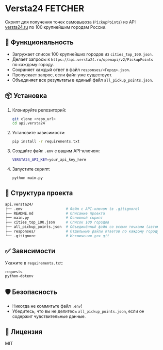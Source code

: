 # Versta24 FETCHER

Скрипт для получения точек самовывоза (`PickupPoints`) из API [versta24.ru](https://api.versta24.ru) по 100 крупнейшим городам России.

## 🔧 Функциональность

- Загружает список 100 крупнейших городов из `cities_top_100.json`.
- Делает запросы к `https://api.versta24.ru/openapi/v2/PickupPoints` по каждому городу.
- Сохраняет каждый ответ в файл `responses/<Город>.json`.
- Пропускает запрос, если файл уже существует.
- Объединяет все результаты в единый файл `all_pickup_points.json`.

## 📦 Установка

1. Клонируйте репозиторий:

    ```bash
    git clone <repo_url>
    cd api.versta24
    ```

2. Установите зависимости:

    ```bash
    pip install -r requirements.txt
    ```

3. Создайте файл `.env` с вашим API-ключом:

    ```bash
    VERSTA24_API_KEY=your_api_key_here
    ```

4. Запустите скрипт:

    ```bash
    python main.py
    ```

## 📁 Структура проекта

```bash
api.versta24/
├── .env                    # Файл с API-ключом (в .gitignore)
├── README.md               # Описание проекта
├── main.py                 # Основной скрипт
├── cities_top_100.json     # Список 100 городов
├── all_pickup_points.json  # Объединённый файл со всеми точками (автоматически создаётся)
├── responses/              # Отдельные файлы ответов по каждому городу
└── .gitignore              # Исключения для git
```

## ✅ Зависимости

Укажите в `requirements.txt`:

```bash
requests
python-dotenv
```

## 🛡 Безопасность

- Никогда не коммитьте файл `.env`!
- Убедитесь, что вы не делитесь `all_pickup_points.json`, если он содержит чувствительные данные.

## 📜 Лицензия

MIT
